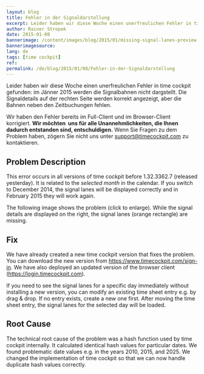 ```yaml
---
layout: blog
title: Fehler in der Signaldarstellung
excerpt: Leider haben wir diese Woche einen unerfreulichen Fehler in time cockpit gefunden -  im Jänner 2015 werden die Signalbahnen nicht dargstellt. Die Signaldetails auf der rechten Seite werden korrekt angezeigt, aber die Bahnen neben den Zeitbuchungen fehlen. Wir haben den Fehler bereits behoben. Die korrigierte Version steht zum Download zur Verfügung.
author: Rainer Stropek
date: 2015-01-08
bannerimage: /content/images/blog/2015/01/missing-signal-lanes-preview.png
bannerimagesource: 
lang: de
tags: [time cockpit]
ref: 
permalink: /de/blog/2015/01/08/Fehler-in-der-Signaldarstellung
---
```


<p>Leider haben wir diese Woche einen unerfreulichen Fehler in time cockpit gefunden: im Jänner 2015 werden die Signalbahnen nicht dargstellt. Die Signaldetails auf der rechten Seite werden korrekt angezeigt, aber die Bahnen neben den Zeitbuchungen fehlen.</p><p class="showcase">Wir haben den Fehler bereits im Full-Client und im Browser-Client korrigiert. <strong>Wir möchten  uns für alle Unannehmlichkeiten, die Ihnen dadurch entstanden sind, entschuldigen.</strong> Wenn Sie Fragen zu dem Problem haben, zögern Sie nicht uns unter <a href="mailto:support@timecockpit.com">support@timecockpit.com</a> zu kontaktieren.</p><h2>Problem Description</h2><p>This error occurs in all versions of time cockpit before 1.32.3362.7 (released yesterday). It is related to the <em>selected month</em> in the calendar. If you switch to December 2014, the signal lanes will be displayed correctly and in February 2015 they will work again.</p><p>The following image shows the problem (click to enlarge). While the signal details are displayed on the right, the signal lanes (orange rectangle) are missing.</p><function name="Composite.Media.ImageGallery.Slimbox2">
  <param name="MediaImage" value="MediaArchive:a67d83e5-34ca-4278-a728-72aacfc0d27c" />
  <param name="ThumbnailMaxWidth" value="800" />
  <param name="ThumbnailMaxHeight" value="1024" />
  <param name="ImageMaxWidth" value="1920" />
  <param name="ImageMaxHeight" value="1280" />
</function><h2>Fix</h2><p>We have already created a new time cockpit version that fixes the problem. You can download the new version from <a href="~/sign-in">https://www.timecockpit.com/sign-in</a>. We have also deployed an updated version of the browser client (<a href="https://login.timecockpit.com">https://login.timecockpit.com</a>).</p><p>If you need to see the signal lanes for a specific day immediately without installing a new version, you can modify an existing time sheet entry e.g. by drag &amp; drop. If no entry exists, create a new one first. After moving the time sheet entry, the signal lanes for the selected day will be loaded.</p><h2>Root Cause</h2><p>The technical root cause of the problem was a hash function used by time cockpit internally. It calculated identical hash values for particular dates. We found problematic date values e.g. in the years 2010, 2015, and 2025. We changed the implementation of time cockpit so that we can now handle duplicate hash values correctly.</p>